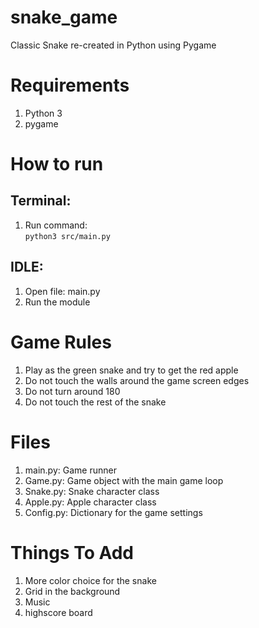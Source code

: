 # snake_game
Classic Snake re-created in Python using Pygame

# Requirements
  1) Python 3
  2) pygame

# How to run
## Terminal:
1) Run command:<br/>
        `python3 src/main.py`

## IDLE:
1) Open file: main.py
2) Run the module

# Game Rules
  1) Play as the green snake and try to get the red apple
  2) Do not touch the walls around the game screen edges
  3) Do not turn around 180
  4) Do not touch the rest of the snake

# Files
  1) main.py: Game runner
  2) Game.py: Game object with the main game loop
  3) Snake.py: Snake character class
  4) Apple.py: Apple character class
  6) Config.py: Dictionary for the game settings


# Things To Add
  1) More color choice for the snake
  2) Grid in the background
  3) Music
  4) highscore board